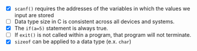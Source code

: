 - [x] `scanf()` requires the addresses of the variables in which the values we input are stored
- [ ] Data type size in C is consistent across all devices and systems.
- [x] The `if(a=5)` statement is always true.
- [ ] If `exit()` is not called within a program, that program will not terminate.
- [x] `sizeof` can be applied to a data type (e.x. `char`)